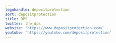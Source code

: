 ```yaml
---
logohandle: depositprotection
sort: depositprotection
title: DPS
twitter: the_dps
website: 'https://www.depositprotection.com/'
youtube: 'https://youtube.com/depositprotection'
---
```

